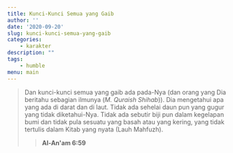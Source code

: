 ```yaml
---
title: Kunci-Kunci Semua yang Gaib
author: ''
date: '2020-09-20'
slug: kunci-kunci-semua-yang-gaib
categories:
    - karakter
description: ""
tags: 
    - humble
menu: main
---
```


> Dan kunci-kunci semua yang gaib ada pada-Nya (dan orang yang Dia beritahu sebagian ilmunya (*M. Quraish Shihab*)). Dia mengetahui apa yang ada di darat dan di laut. Tidak ada sehelai daun pun yang gugur yang tidak diketahui-Nya. Tidak ada sebutir biji pun dalam kegelapan bumi dan tidak pula sesuatu yang basah atau yang kering, yang tidak tertulis dalam Kitab yang nyata (Lauh Mahfuzh). 
>> **Al-An'am 6:59**